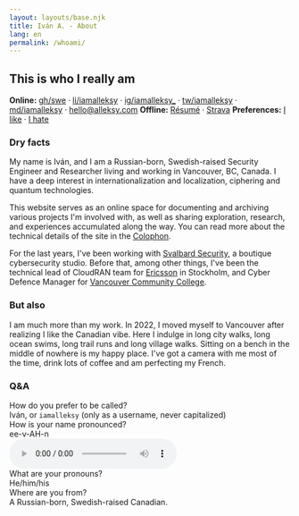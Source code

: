 ```yaml
---
layout: layouts/base.njk
title: Iván A. - About
lang: en
permalink: /whoami/
---
```


## This is who I really am

**Online:** [gh/swe](https://github.com/swe) · [li/iamalleksy](https://linkedin.com/in/iamalleksy) · [ig/iamalleksy_](https://instagram.com/iamalleksy_) · [tw/iamalleksy](https://x.com/iamalleksy) · [md/iamalleksy](https://mastodon.social/@iamalleksy) · [hello@alleksy.com](mailto:hello@alleksy.com)
**Offline:** [Résumé](https://i.alleksy.com/docs/work/resume_ivan-aleksandrov.pdf) · [Strava](https://www.strava.com/athletes/10659571)
**Preferences:** [I like](/use/) · [I hate](/hate/)

### Dry facts

My name is Iván, and I am a Russian-born, Swedish-raised Security Engineer and Researcher living and working in Vancouver, BC, Canada. I have a deep interest in internationalization and localization, ciphering and quantum technologies.

This website serves as an online space for documenting and archiving various projects I'm involved with, as well as sharing exploration, research, and experiences accumulated along the way. You can read more about the technical details of the site in the [Colophon](/colophon/).

For the last years, I've been working with [Svalbard Security](https://svalbard.ca/), a boutique cybersecurity studio. Before that, among other things, I've been the technical lead of CloudRAN team for [Ericsson](https://ericsson.com) in Stockholm, and Cyber Defence Manager for [Vancouver Community College](https://vcc.ca/).

### But also

I am much more than my work. In 2022, I moved myself to Vancouver after realizing I like the Canadian vibe. Here I indulge in long city walks, long ocean swims, long trail runs and long village walks. Sitting on a bench in the middle of nowhere is my happy place. I've got a camera with me most of the time, drink lots of coffee and am perfecting my French.

### Q&A

<div class="qa-item">
<span class="qa-question">How do you prefer to be called?</span>
<div class="qa-answer">Iván, or <code>iamalleksy</code> (only as a username, never capitalized)</div>
</div>

<div class="qa-item">
<span class="qa-question">How is your name pronounced?</span>
<div class="qa-answer">
<div class="pronunciation-section">
<span class="phonetic-transcription">ee-v-AH-n</span>
<div class="pronunciation-player">
<audio controls preload="metadata" class="pronunciation-audio">
<source src="/assets/audio/pronunciation.m4a" type="audio/mp4">
Your browser does not support the audio element.
</audio>
</div>
</div>
</div>
</div>

<div class="qa-item">
<span class="qa-question">What are your pronouns?</span>
<div class="qa-answer">He/him/his</div>
</div>

<div class="qa-item">
<span class="qa-question">Where are you from?</span>
<div class="qa-answer">A Russian-born, Swedish-raised Canadian.</div>
</div>